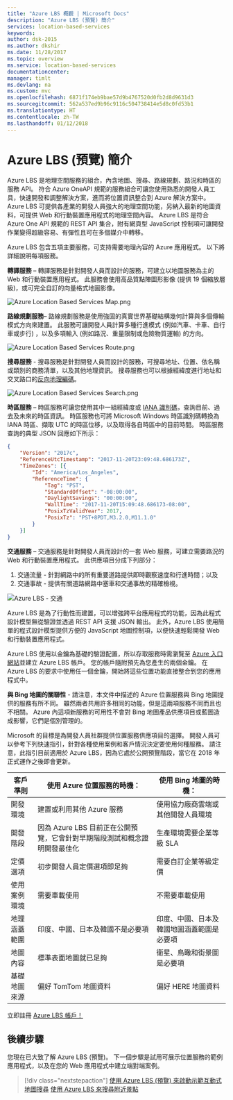 ```yaml
---
title: "Azure LBS 概觀 | Microsoft Docs"
description: "Azure LBS (預覽) 簡介"
services: location-based-services
keywords: 
author: dsk-2015
ms.author: dkshir
ms.date: 11/28/2017
ms.topic: overview
ms.service: location-based-services
documentationcenter: 
manager: timlt
ms.devlang: na
ms.custom: mvc
ms.openlocfilehash: 6871f174eb9bae57d9b4767520d0fb2d8d9631d3
ms.sourcegitcommit: 562a537ed9b96c9116c504738414e5d8c0fd53b1
ms.translationtype: HT
ms.contentlocale: zh-TW
ms.lasthandoff: 01/12/2018
---
```

# <a name="an-introduction-to-azure-location-based-services-preview"></a>Azure LBS (預覽) 簡介
Azure LBS 是地理空間服務的組合，內含地圖、搜尋、路線規劃、路況和時區的服務 API。 符合 Azure OneAPI 規範的服務組合可讓您使用熟悉的開發人員工具，快速開發和調整解決方案，進而將位置資訊整合到 Azure 解決方案中。 Azure LBS 可提供各產業的開發人員強大的地理空間功能，另納入最新的地圖資料，可提供 Web 和行動裝置應用程式的地理空間內容。 Azure LBS 是符合 Azure One API 規範的 REST API 集合，附有網頁型 JavaScript 控制項可讓開發作業變得超級容易、有彈性且可在多個媒介中轉移。 

Azure LBS 包含五項主要服務，可支持需要地理內容的 Azure 應用程式。 以下將詳細說明每項服務。

**轉譯服務** – 轉譯服務是針對開發人員而設計的服務，可建立以地圖服務為主的 Web 和行動裝置應用程式。 此服務會使用高品質點陣圖形影像 (提供 19 個縮放層級)，或可完全自訂的向量格式地圖影像。

![Azure Location Based Services Map.png](media/about-location-based-services/Introduction_Map.png)

**路線規劃服務**– 路線規劃服務是使用強固的真實世界基礎結構幾何計算與多個傳輸模式方向來建置。 此服務可讓開發人員計算多種行進模式 (例如汽車、卡車、自行車或步行) ，以及多項輸入 (例如路況、重量限制或危險物質運輸) 的方向。

![Azure Location Based Services Route.png](media/about-location-based-services/Introduction_Route.png)

**搜尋服務** - 搜尋服務是針對開發人員而設計的服務，可搜尋地址、位置、依名稱或類別的商務清單，以及其他地理資訊。 搜尋服務也可以根據經緯度進行地址和交叉路口的[反向地理編碼](https://en.wikipedia.org/wiki/Reverse_geocoding)。 

![Azure Location Based Services Search.png](media/about-location-based-services/Introduction_Search.png)

**時區服務** – 時區服務可讓您使用其中一組經緯度或 [IANA 識別碼](http://www.iana.org/)，查詢目前、過去及未來的時區資訊。 時區服務也可將 Microsoft Windows 時區識別碼轉換為 IANA 時區、擷取 UTC 的時區位移，以及取得各自時區中的目前時間。 時區服務查詢的典型 JSON 回應如下所示：

```JSON
{
    "Version": "2017c",
    "ReferenceUtcTimestamp": "2017-11-20T23:09:48.686173Z",
    "TimeZones": [{
        "Id": "America/Los_Angeles",
        "ReferenceTime": {
            "Tag": "PST",
            "StandardOffset": "-08:00:00",
            "DaylightSavings": "00:00:00",
            "WallTime": "2017-11-20T15:09:48.686173-08:00",
            "PosixTzValidYear": 2017,
            "PosixTz": "PST+8PDT,M3.2.0,M11.1.0"
        }
    }]
}
```

**交通服務** – 交通服務是針對開發人員而設計的一套 Web 服務，可建立需要路況的 Web 和行動裝置應用程式。 此供應項目分成下列部分：
1. 交通流量 - 針對網路中的所有重要道路提供即時觀察速度和行進時間；以及 
2. 交通事故 - 提供有關道路網路中塞車和交通事故的精確檢視。

![Azure LBS - 交通](media/about-location-based-services/Introduction_Traffic.png)

Azure LBS 是為了行動性而建置，可以增強跨平台應用程式的功能，因為此程式設計模型無從驗證並透過 REST API 支援 JSON 輸出。 此外，Azure LBS 使用簡單的程式設計模型提供方便的 JavaScript 地圖控制項，以便快速輕鬆開發 Web 和行動裝置應用程式。 

Azure LBS 使用以金鑰為基礎的驗證配置，所以存取服務時需瀏覽至 [Azure 入口網站](http://portal.azure.com)並建立 Azure LBS 帳戶。 您的帳戶隨附預先為您產生的兩個金鑰。 在 Azure LBS 的要求中使用任一個金鑰，開始將這些位置功能直接整合到您的應用程式中。

**與 Bing 地圖的關聯性** - 請注意，本文件中描述的 Azure 位置服務與 Bing 地圖提供的服務有所不同。  雖然兩者共用許多相同的功能，但是這兩項服務不同而且也不相關。  Azure 內這項新服務的可用性不會對 Bing 地圖產品供應項目或藍圖造成影響，它們是個別管理的。

Microsoft 的目標是為開發人員社群提供位置服務供應項目的選擇。  開發人員可以參考下列快速指引，針對各種使用案例和客戶情況決定要使用何種服務。  請注意，此指引目前適用於 Azure LBS，因為它處於公開預覽階段，當它在 2018 年正式運作之後即會更新。

| 客戶準則 | 使用 Azure 位置服務的時機： | 使用 Bing 地圖的時機： |
| ------------- | ------------- | ------------- |
| 開發環境 | 建置或利用其他 Azure 服務 | 使用協力廠商雲端或其他開發人員環境 |
| 開發階段  | 因為 Azure LBS 目前正在公開預覽，它會針對早期階段測試和概念證明開發最佳化 | 生產環境需要企業等級 SLA |
| 定價選項 | 初步開發人員定價選項即足夠 | 需要自訂企業等級定價 |
| 使用案例環境 | 需要車載使用 | 不需要車載使用 |
| 地理涵蓋範圍 | 印度、中國、日本及韓國不是必要項 | 印度、中國、日本及韓國地圖涵蓋範圍是必要項 |
| 地圖內容 | 標準表面地圖就已足夠 | 衛星、鳥瞰和街景圖是必要項 |
| 基礎地圖來源 | 偏好 TomTom 地圖資料 | 偏好 HERE 地圖資料 |

立即註冊 [Azure LBS 帳戶！](http://aka.ms/azurelbsportal)

## <a name="next-steps"></a>後續步驟

您現在已大致了解 Azure LBS (預覽)。 下一個步驟是試用可展示位置服務的範例應用程式，以及在您的 Web 應用程式中建立端對端案例。

> [!div class="nextstepaction"]
> [使用 Azure LBS (預覽) 來啟動示範互動式地圖搜尋](quick-demo-map-app.md)
> [使用 Azure LBS 來搜尋附近景點](tutorial-search-location.md)

